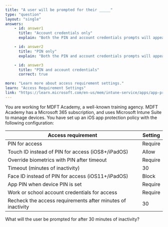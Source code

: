 ```yaml
---
title: "A user will be prompted for their _____"
type: "question"
layout: "single"
answers:
    - id: answer1
      title: "Account credentials only"
      explain: "Both the PIN and account credentials prompts will appear, because 'PIN for access' and 'Work or school account credentials for access' are set to Require."

    - id: answer2
      title: "PIN only"
      explain: "Both the PIN and account credentials prompts will appear, because 'PIN for access' and 'Work or school account credentials for access' are set to Require."

    - id: answer3
      title: "PIN and account credentials"
      correct: true

more: "Learn more about access requirement settings."
learn: "Access Requirement Settings"
link: "https://learn.microsoft.com/en-us/mem/intune-service/apps/app-protection-policy-settings-ios#access-requirements"
---
```

You are working for MDFT Academy, a well-known training agency. MDFT Academy has a Microsoft 365 subscription, and uses Microsoft Intune Suite to manage devices. You have set up an iOS app protection policy with the following configuration:

| Access requirement                                       | Setting  |
|----------------------------------------------------------|----------|
| PIN for access                                           | Require  |
| Touch ID instead of PIN for access (iOS8+/iPadOS)        | Allow    |
| Override biometrics with PIN after timeout               | Require  |
| Timeout (minutes of inactivity)                          | 30       |
| Face ID instead of PIN for access (iOS11+/iPadOS)        | Block    |
| App PIN when device PIN is set                           | Require  |
| Work or school account credentials for access            | Require  |
| Recheck the access requirements after minutes of inactivity | 30       |

What will the user be prompted for after 30 minutes of inactivity?
